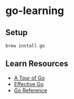 # go-learning
## Setup
```
brew install go
```


## Learn Resources
- [A Tour of Go](https://tour.golang.org/)
- [Effective Go](https://golang.org/doc/effective_go.html)
- [Go Reference](https://go.dev/ref/spec)